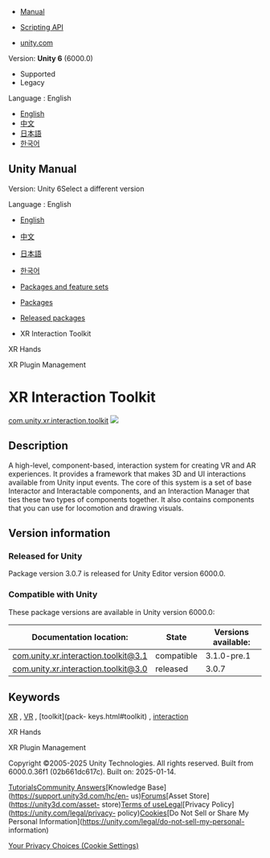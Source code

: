 [](https://docs.unity3d.com)

  * [Manual](../Manual/index.html)
  * [Scripting API](../ScriptReference/index.html)

  * [unity.com](https://unity.com/)

Version: **Unity 6** (6000.0)

  * Supported
  * Legacy

Language : English

  * [English](/Manual/com.unity.xr.interaction.toolkit.html)
  * [中文](/cn/current/Manual/com.unity.xr.interaction.toolkit.html)
  * [日本語](/ja/current/Manual/com.unity.xr.interaction.toolkit.html)
  * [한국어](/kr/current/Manual/com.unity.xr.interaction.toolkit.html)

[](https://docs.unity3d.com)

## Unity Manual

Version: Unity 6Select a different version

Language : English

  * [English](/Manual/com.unity.xr.interaction.toolkit.html)
  * [中文](/cn/current/Manual/com.unity.xr.interaction.toolkit.html)
  * [日本語](/ja/current/Manual/com.unity.xr.interaction.toolkit.html)
  * [한국어](/kr/current/Manual/com.unity.xr.interaction.toolkit.html)

  * [Packages and feature sets](PackagesList.html)
  * [Packages](Packages-all.html)
  * [Released packages](pack-safe.html)
  * XR Interaction Toolkit 

[](com.unity.xr.hands.html)

XR Hands

[](com.unity.xr.management.html)

XR Plugin Management

# XR Interaction Toolkit

[com.unity.xr.interaction.toolkit](https://docs.unity3d.com/Packages/com.unity.xr.interaction.toolkit@3.0/manual/index.html)
![](../uploads/Main/iconRel.png)

## Description

A high-level, component-based, interaction system for creating VR and AR
experiences. It provides a framework that makes 3D and UI interactions
available from Unity input events. The core of this system is a set of base
Interactor and Interactable components, and an Interaction Manager that ties
these two types of components together. It also contains components that you
can use for locomotion and drawing visuals.

## Version information

### Released for Unity

Package version 3.0.7 is released for Unity Editor version 6000.0.

### Compatible with Unity

These package versions are available in Unity version 6000.0:

**Documentation location:** | **State** | **Versions available:**  
---|---|---  
[com.unity.xr.interaction.toolkit@3.1](https://docs.unity3d.com/Packages/com.unity.xr.interaction.toolkit@3.1/manual/index.html) | compatible | 3.1.0-pre.1  
[com.unity.xr.interaction.toolkit@3.0](https://docs.unity3d.com/Packages/com.unity.xr.interaction.toolkit@3.0/manual/index.html) | released | 3.0.7  
  
## Keywords

[XR](pack-keys.html#XR) , [VR](pack-keys.html#VR) , [toolkit](pack-
keys.html#toolkit) , [interaction](pack-keys.html#interaction)

[](com.unity.xr.hands.html)

XR Hands

[](com.unity.xr.management.html)

XR Plugin Management

Copyright ©2005-2025 Unity Technologies. All rights reserved. Built from
6000.0.36f1 (02b661dc617c). Built on: 2025-01-14.

[Tutorials](https://learn.unity.com/)[Community
Answers](https://answers.unity3d.com)[Knowledge
Base](https://support.unity3d.com/hc/en-
us)[Forums](https://forum.unity3d.com)[Asset Store](https://unity3d.com/asset-
store)[Terms of
use](https://docs.unity3d.com/Manual/TermsOfUse.html)[Legal](https://unity.com/legal)[Privacy
Policy](https://unity.com/legal/privacy-
policy)[Cookies](https://unity.com/legal/cookie-policy)[Do Not Sell or Share
My Personal Information](https://unity.com/legal/do-not-sell-my-personal-
information)

[Your Privacy Choices (Cookie Settings)](javascript:void\(0\);)

